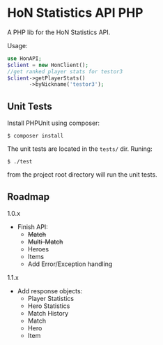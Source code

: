 # HoN Statistics API PHP

A PHP lib for the HoN Statistics API.

Usage:
```php
use HonAPI;
$client = new HonClient();
//get ranked player stats for testor3
$client->getPlayerStats()
	   ->byNickname('testor3');
```

## Unit Tests
Install PHPUnit using composer:
```
$ composer install
```
The unit tests are located in the `tests/` dir. Runing:
```
$ ./test
```
from the project root directory will run the unit tests.

## Roadmap

1.0.x  
  - Finish API:   
    - ~~Match~~  
    - ~~Multi-Match~~
    - Heroes  
    - Items  
    - Add Error/Exception handling  

1.1.x  
  - Add response objects:  
    - Player Statistics  
    - Hero Statistics  
    - Match History  
    - Match  
    - Hero  
    - Item  
